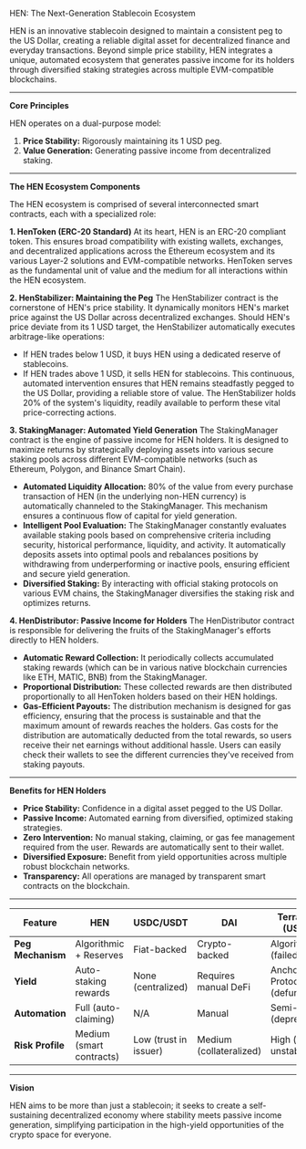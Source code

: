 HEN: The Next-Generation Stablecoin Ecosystem

HEN is an innovative stablecoin designed to maintain a consistent peg to the US Dollar, creating a reliable digital asset for decentralized finance and everyday transactions. Beyond simple price stability, HEN integrates a unique, automated ecosystem that generates passive income for its holders through diversified staking strategies across multiple EVM-compatible blockchains.

---

**Core Principles**

HEN operates on a dual-purpose model:
1.  **Price Stability:** Rigorously maintaining its 1 USD peg.
2.  **Value Generation:** Generating passive income from decentralized staking.

---

**The HEN Ecosystem Components**

The HEN ecosystem is comprised of several interconnected smart contracts, each with a specialized role:

**1. HenToken (ERC-20 Standard)**
At its heart, HEN is an ERC-20 compliant token. This ensures broad compatibility with existing wallets, exchanges, and decentralized applications across the Ethereum ecosystem and its various Layer-2 solutions and EVM-compatible networks. HenToken serves as the fundamental unit of value and the medium for all interactions within the HEN ecosystem.

**2. HenStabilizer: Maintaining the Peg**
The HenStabilizer contract is the cornerstone of HEN's price stability. It dynamically monitors HEN's market price against the US Dollar across decentralized exchanges. Should HEN's price deviate from its 1 USD target, the HenStabilizer automatically executes arbitrage-like operations:
* If HEN trades below 1 USD, it buys HEN using a dedicated reserve of stablecoins.
* If HEN trades above 1 USD, it sells HEN for stablecoins.
This continuous, automated intervention ensures that HEN remains steadfastly pegged to the US Dollar, providing a reliable store of value. The HenStabilizer holds 20% of the system's liquidity, readily available to perform these vital price-correcting actions.

**3. StakingManager: Automated Yield Generation**
The StakingManager contract is the engine of passive income for HEN holders. It is designed to maximize returns by strategically deploying assets into various secure staking pools across different EVM-compatible networks (such as Ethereum, Polygon, and Binance Smart Chain).
* **Automated Liquidity Allocation:** 80% of the value from every purchase transaction of HEN (in the underlying non-HEN currency) is automatically channeled to the StakingManager. This mechanism ensures a continuous flow of capital for yield generation.
* **Intelligent Pool Evaluation:** The StakingManager constantly evaluates available staking pools based on comprehensive criteria including security, historical performance, liquidity, and activity. It automatically deposits assets into optimal pools and rebalances positions by withdrawing from underperforming or inactive pools, ensuring efficient and secure yield generation.
* **Diversified Staking:** By interacting with official staking protocols on various EVM chains, the StakingManager diversifies the staking risk and optimizes returns.

**4. HenDistributor: Passive Income for Holders**
The HenDistributor contract is responsible for delivering the fruits of the StakingManager's efforts directly to HEN holders.
* **Automatic Reward Collection:** It periodically collects accumulated staking rewards (which can be in various native blockchain currencies like ETH, MATIC, BNB) from the StakingManager.
* **Proportional Distribution:** These collected rewards are then distributed proportionally to all HenToken holders based on their HEN holdings.
* **Gas-Efficient Payouts:** The distribution mechanism is designed for gas efficiency, ensuring that the process is sustainable and that the maximum amount of rewards reaches the holders. Gas costs for the distribution are automatically deducted from the total rewards, so users receive their net earnings without additional hassle. Users can easily check their wallets to see the different currencies they've received from staking payouts.

---

**Benefits for HEN Holders**

* **Price Stability:** Confidence in a digital asset pegged to the US Dollar.
* **Passive Income:** Automated earning from diversified, optimized staking strategies.
* **Zero Intervention:** No manual staking, claiming, or gas fee management required from the user. Rewards are automatically sent to their wallet.
* **Diversified Exposure:** Benefit from yield opportunities across multiple robust blockchain networks.
* **Transparency:** All operations are managed by transparent smart contracts on the blockchain.

---

| Feature         | HEN                     | USDC/USDT            | DAI                     | TerraUSD (UST)* |
|-----------------|-------------------------|----------------------|-------------------------|-------------------------|
| **Peg Mechanism** | Algorithmic + Reserves  | Fiat-backed          | Crypto-backed           | Algorithmic (failed)    |
| **Yield** | Auto-staking rewards    | None (centralized)   | Requires manual DeFi    | Anchor Protocol (defunct) |
| **Automation** | Full (auto-claiming)    | N/A                  | Manual                  | Semi-auto (deprecated)  |
| **Risk Profile**| Medium (smart contracts)| Low (trust in issuer)| Medium (collateralized) | High (proven unstable)  |


---

**Vision**

HEN aims to be more than just a stablecoin; it seeks to create a self-sustaining decentralized economy where stability meets passive income generation, simplifying participation in the high-yield opportunities of the crypto space for everyone.
